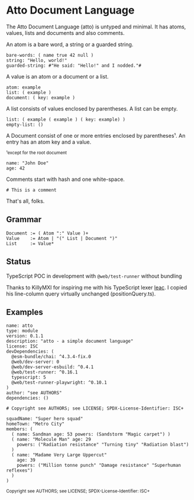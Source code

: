 # Atto Document Language

The Atto Document Language (atto) is untyped and minimal. It has atoms,
values, lists and documents and also comments.

An atom is a bare word, a string or a guarded string.

```
bare-words: ( name true 42 null )
string: "Hello, world!"
guarded-string: #"He said: "Hello!" and I nodded."#
```

A value is an atom or a document or a list.

```
atom: example
list: ( example )
document: ( key: example )
```

A list consists of values enclosed by parentheses. A list can be empty.

```
list: ( example ( example ) ( key: example) )
empty-list: ()
```

A Document consist of one or more entries enclosed by parentheses¹. An entry
has an atom key and a value.

<sub>¹except for the root document</sub>

```
name: "John Doe"
age: 42
```

Comments start with hash and one white-space.

```
# This is a comment
```

That's all, folks.

## Grammar

```
Document := ( Atom ":" Value )+
Value    := Atom | "(" List | Document ")"
List     := Value*
```

## Status

TypeScript POC in development with `@web/test-runner` without bundling

Thanks to KillyMXI for inspiring me with his TypeScript lexer
[leac](https://github.com/mxxii/leac/blob/main/docs/index.md). I copied
his line-column query virtually unchanged (positionQuery.ts).

## Examples

```
name: atto
type: module
version: 0.1.1
description: "atto - a simple document language"
license: ISC
devDependencies: (
  @esm-bundle/chai: ^4.3.4-fix.0
  @web/dev-server: 0
  @web/dev-server-esbuild: ^0.4.1
  @web/test-runner: ^0.16.1
  typescript: 5
  @web/test-runner-playwright: ^0.10.1
)
author: "see AUTHORS"
dependencies: ()

# Copyright see AUTHORS; see LICENSE; SPDX-License-Identifier: ISC+
```

```
squadName: "Super hero squad"
homeTown: "Metro City"
members: (
  ( name: Sandman age: 53 powers: (Sandstorm "Magic carpet") )
  ( name: "Molecule Man" age: 29
    powers: ("Radiation resistance" "Turning tiny" "Radiation blast")
  )
  ( name: "Madame Very Large Uppercut"
    age: 39
    powers: ("Million tonne punch" "Damage resistance" "Superhuman reflexes")
  )
)
```

<sub>Copyright see AUTHORS; see LICENSE; SPDX-License-Identifier: ISC+</sub>